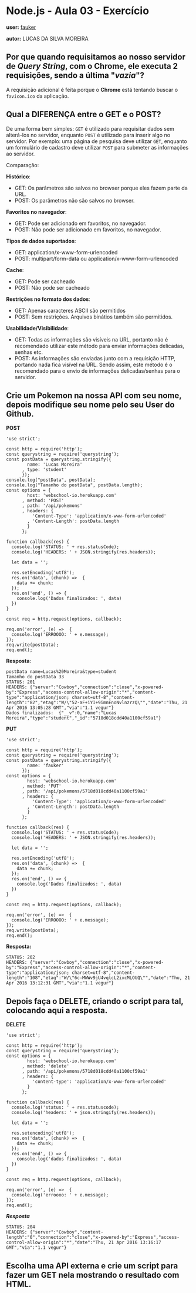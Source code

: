 # Node.js - Aula 03 - Exercício
**user:** [fauker](https://github.com/fauker)

**autor:** LUCAS DA SILVA MOREIRA

## Por que quando requisitamos ao nosso servidor de *Query String*, **com o Chrome**, ele executa 2 requisições, sendo a última "*vazia*"?
A requisição adicional é feita porque o **Chrome** está tentando buscar
o `favicon.ico` da aplicação.

## Qual a DIFERENÇA entre o GET e o POST?
De uma forma bem simples: `GET` é utilizado para requisitar dados sem
alterá-los no servidor, enquanto `POST` é utilizado para inserir algo no
servidor. Por exemplo: uma página de pesquisa deve utilizar `GET`,
enquanto um formulário de cadastro deve utilizar `POST` para submeter as
informações ao servidor.

Comparação:

**Histórico**:
- GET: Os parâmetros são salvos no browser porque eles fazem parte da
  URL.
- POST: Os parâmetros não são salvos no browser.

**Favoritos no navegador**:
- GET: Pode ser adicionado em favoritos, no navegador.
- POST: Não pode ser adicionado em favoritos, no navegador.

**Tipos de dados suportados**:
- GET: application/x-www-form-urlencoded
- POST: multipart/form-data ou application/x-www-form-urlencoded

**Cache**:
- GET: Pode ser cacheado
- POST: Não pode ser cacheado

**Restrições no formato dos dados**:
- GET: Apenas caracteres ASCII são permitidos
- POST: Sem restrições. Arquivos binátios também são permitidos.

**Usabilidade/Visibilidade**:
- GET: Todas as informações são visíveis na URL, portanto não é
  recomendado utilizar este método para enviar informações delicadas,
  senhas etc.
- POST: As informações são enviadas junto com a requisição HTTP,
  portando nada fica visível na URL. Sendo assim, este método é o
  recomendado para o envio de informações delicadas/senhas para o
  servidor.

## Crie um Pokemon na nossa API com seu nome, depois modifique seu nome pelo seu User do Github.

**POST**

```
'use strict';

const http = require('http');
const querystring = require('querystring');
const postData = querystring.stringify({
        name: 'Lucas Moreira'
      , type: 'student'
      });
console.log("postData", postData);
console.log("Tamanho do postData", postData.length);
const options = {
        host: 'webschool-io.herokuapp.com'
      , method: 'POST'
      , path: '/api/pokemons'
      , headers: {
          'Content-Type': 'application/x-www-form-urlencoded'
        , 'Content-Length': postData.length
        }
      };

function callback(res) {
  console.log('STATUS: ' + res.statusCode);
  console.log('HEADERS: ' + JSON.stringify(res.headers));

  let data = '';

  res.setEncoding('utf8');
  res.on('data', (chunk) =>  {
    data += chunk;
  });
  res.on('end', () => {
    console.log('Dados finalizados: ', data)
  })
}

const req = http.request(options, callback);

req.on('error', (e) =>  {
  console.log('ERROOOO: ' + e.message);
});
req.write(postData);
req.end();
```

**Resposta**:

```
postData name=Lucas%20Moreira&type=student
Tamanho do postData 33
STATUS: 201
HEADERS: {"server":"Cowboy","connection":"close","x-powered-by":"Express","access-control-allow-origin":"*","content-type":"application/json; charset=utf-8","content-length":"82","etag":"W/\"52-aF+iYI+9imnEnoNvlnzrzQ\"","date":"Thu, 21 Apr 2016 13:05:28 GMT","via":"1.1 vegur"}
Dados finalizados:  {"__v":0,"name":"Lucas Moreira","type":"student","_id":"5718d018cdd40a1100cf59a1"}
```

**PUT**

```
'use strict';

const http = require('http');
const querystring = require('querystring');
const postData = querystring.stringify({
        name: 'fauker'
      });
const options = {
        host: 'webschool-io.herokuapp.com'
      , method: 'PUT'
      , path: '/api/pokemons/5718d018cdd40a1100cf59a1'
      , headers: {
          'Content-Type': 'application/x-www-form-urlencoded'
        , 'Content-Length': postData.length
        }
      };

function callback(res) {
  console.log('STATUS: ' + res.statusCode);
  console.log('HEADERS: ' + JSON.stringify(res.headers));

  let data = '';

  res.setEncoding('utf8');
  res.on('data', (chunk) =>  {
    data += chunk;
  });
  res.on('end', () => {
    console.log('Dados finalizados: ', data)
  })
}

const req = http.request(options, callback);

req.on('error', (e) =>  {
  console.log('ERROOOO: ' + e.message);
});
req.write(postData);
req.end();
```

**Resposta:**

```
STATUS: 202
HEADERS: {"server":"Cowboy","connection":"close","x-powered-by":"Express","access-control-allow-origin":"*","content-type":"application/json; charset=utf-8","content-length":"108","etag":"W/\"6c-MWWv9jU4vqlcL2ixcMLOUQ\"","date":"Thu, 21 Apr 2016 13:12:31 GMT","via":"1.1 vegur"}
```

## **Depois faça o DELETE**, criando o script para tal, colocando aqui a resposta.

**DELETE**

```
'use strict';

const http = require('http');
const querystring = require('querystring');
const options = {
        host: 'webschool-io.herokuapp.com'
      , method: 'delete'
      , path: '/api/pokemons/5718d018cdd40a1100cf59a1'
      , headers: {
          'content-type': 'application/x-www-form-urlencoded'
        }
      };

function callback(res) {
  console.log('status: ' + res.statuscode);
  console.log('headers: ' + json.stringify(res.headers));

  let data = '';

  res.setencoding('utf8');
  res.on('data', (chunk) =>  {
    data += chunk;
  });
  res.on('end', () => {
    console.log('dados finalizados: ', data)
  })
}

const req = http.request(options, callback);

req.on('error', (e) =>  {
  console.log('erroooo: ' + e.message);
});
req.end();  
```

***Resposta***

```
STATUS: 204
HEADERS: {"server":"Cowboy","content-length":"0","connection":"close","x-powered-by":"Express","access-control-allow-origin":"*","date":"Thu, 21 Apr 2016 13:16:17 GMT","via":"1.1 vegur"}
```
## Escolha uma **API externa** e crie um script para fazer um GET nela **mostrando o resultado com HTML**.

